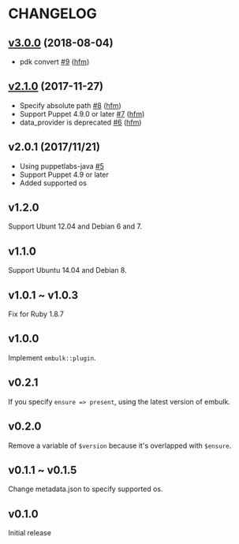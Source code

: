 CHANGELOG
===

## [v3.0.0](https://github.com/hfm/puppet-embulk/compare/v2.1.0...v3.0.0) (2018-08-04)

* pdk convert [#9](https://github.com/hfm/puppet-embulk/pull/9) ([hfm](https://github.com/hfm))

## [v2.1.0](https://github.com/hfm/puppet-embulk/compare/v2.0.0...v2.1.0) (2017-11-27)

* Specify absolute path [#8](https://github.com/hfm/puppet-embulk/pull/8) ([hfm](https://github.com/hfm))
* Support Puppet 4.9.0 or later [#7](https://github.com/hfm/puppet-embulk/pull/7) ([hfm](https://github.com/hfm))
* data_provider is deprecated [#6](https://github.com/hfm/puppet-embulk/pull/6) ([hfm](https://github.com/hfm))

v2.0.1 (2017/11/21)
---

- Using puppetlabs-java [#5](https://github.com/hfm/puppet-embulk/pull/5)
- Support Puppet 4.9 or later
- Added supported os

v1.2.0
---

Support Ubunt 12.04 and Debian 6 and 7.

v1.1.0
---

Support Ubuntu 14.04 and Debian 8.

v1.0.1 ~ v1.0.3
---

Fix for Ruby 1.8.7

v1.0.0
---

Implement `embulk::plugin`.

v0.2.1
---

If you specify `ensure => present`, using the latest version of embulk.

v0.2.0
---

Remove a variable of `$version` because it's overlapped with `$ensure`.

v0.1.1 ~ v0.1.5
---

Change metadata.json to specify supported os.

v0.1.0
---

Initial release
